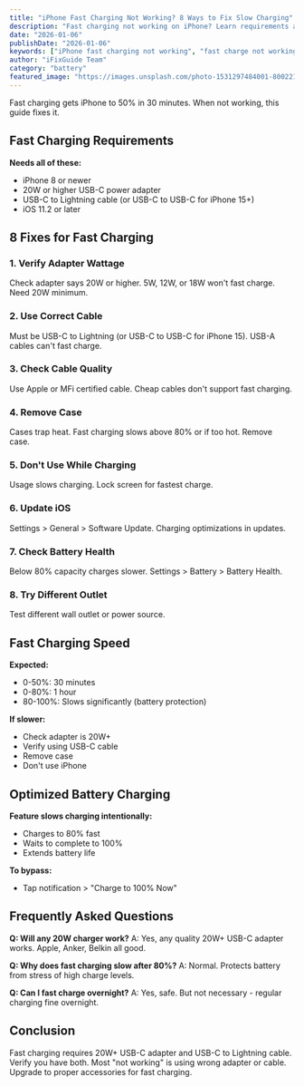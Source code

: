 ```yaml
---
title: "iPhone Fast Charging Not Working? 8 Ways to Fix Slow Charging"
description: "Fast charging not working on iPhone? Learn requirements and fix fast charging issues to charge iPhone to 50% in 30 minutes."
date: "2026-01-06"
publishDate: "2026-01-06"
keywords: ["iPhone fast charging not working", "fast charge not working", "iPhone charges slowly", "enable fast charging", "20W charging not working"]
author: "iFixGuide Team"
category: "battery"
featured_image: "https://images.unsplash.com/photo-1531297484001-80022131f5a1?w=1200&q=80"
---
```


Fast charging gets iPhone to 50% in 30 minutes. When not working, this guide fixes it.

## Fast Charging Requirements

**Needs all of these:**
- iPhone 8 or newer
- 20W or higher USB-C power adapter
- USB-C to Lightning cable (or USB-C to USB-C for iPhone 15+)
- iOS 11.2 or later

## 8 Fixes for Fast Charging

### 1. Verify Adapter Wattage
Check adapter says 20W or higher. 5W, 12W, or 18W won't fast charge. Need 20W minimum.

### 2. Use Correct Cable
Must be USB-C to Lightning (or USB-C to USB-C for iPhone 15). USB-A cables can't fast charge.

### 3. Check Cable Quality
Use Apple or MFi certified cable. Cheap cables don't support fast charging.

### 4. Remove Case
Cases trap heat. Fast charging slows above 80% or if too hot. Remove case.

### 5. Don't Use While Charging
Usage slows charging. Lock screen for fastest charge.

### 6. Update iOS
Settings > General > Software Update. Charging optimizations in updates.

### 7. Check Battery Health
Below 80% capacity charges slower. Settings > Battery > Battery Health.

### 8. Try Different Outlet
Test different wall outlet or power source.

## Fast Charging Speed

**Expected:**
- 0-50%: 30 minutes
- 0-80%: 1 hour
- 80-100%: Slows significantly (battery protection)

**If slower:**
- Check adapter is 20W+
- Verify using USB-C cable
- Remove case
- Don't use iPhone

## Optimized Battery Charging

**Feature slows charging intentionally:**
- Charges to 80% fast
- Waits to complete to 100%
- Extends battery life

**To bypass:**
- Tap notification > "Charge to 100% Now"

## Frequently Asked Questions

**Q: Will any 20W charger work?**
A: Yes, any quality 20W+ USB-C adapter works. Apple, Anker, Belkin all good.

**Q: Why does fast charging slow after 80%?**
A: Normal. Protects battery from stress of high charge levels.

**Q: Can I fast charge overnight?**
A: Yes, safe. But not necessary - regular charging fine overnight.

## Conclusion
Fast charging requires 20W+ USB-C adapter and USB-C to Lightning cable. Verify you have both. Most "not working" is using wrong adapter or cable. Upgrade to proper accessories for fast charging.
